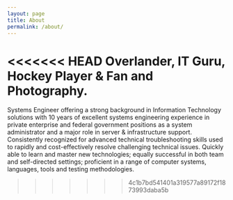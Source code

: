 ```yaml
---
layout: page
title: About
permalink: /about/
---
```


<<<<<<< HEAD
Overlander, IT Guru, Hockey Player & Fan and Photography.
=======
Systems Engineer offering a strong background in Information Technology solutions with 10 years of excellent systems engineering experience in private enterprise and federal government positions as a system administrator and a major role in server & infrastructure support. Consistently recognized for advanced technical troubleshooting skills used to rapidly and cost-effectively resolve challenging technical issues. Quickly able to learn and master new technologies; equally successful in both team and self-directed settings; proficient in a range of computer systems, languages, tools and testing methodologies.
>>>>>>> 4c1b7bd541401a319577a89172f1873993daba5b



